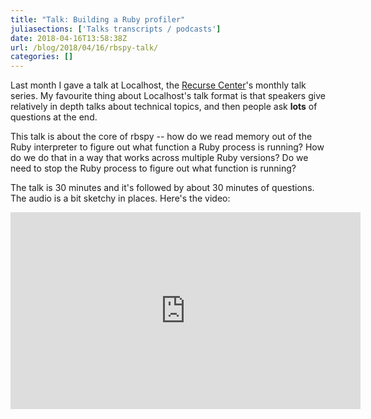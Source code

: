 ```yaml
---
title: "Talk: Building a Ruby profiler"
juliasections: ['Talks transcripts / podcasts']
date: 2018-04-16T13:58:38Z
url: /blog/2018/04/16/rbspy-talk/
categories: []
---
```



<style>

.container {
	display: flex;
    margin-bottom: 5px;
}
.slide {
	width: 50%;
}
.content {
	width: 50%;
	align-items: center;
	padding: 20px;
}

@media (max-width: 480px) { /*breakpoint*/
    .container {
        display: block;
    }
    .slide {
    	width: 100%;
    }
    .content {
    	width: 100%;
}

</style>

Last month I gave a talk at Localhost, the [Recurse Center](https://recurse.com)'s monthly talk
series. My favourite thing about Localhost's talk format is that speakers
give relatively in depth talks about technical topics, and then people ask **lots** of questions at
the end.

This talk is about the core of rbspy -- how do we read memory out of the Ruby interpreter to figure
out what function a Ruby process is running? How do we do that in a way that works across multiple
Ruby versions? Do we need to stop the Ruby process to figure out what function is running?

The talk is 30 minutes and it's followed by about 30 minutes of questions. The audio is a bit
sketchy in places. Here's the video:

<iframe width="560" height="315" src="https://www.youtube.com/embed/o6wWSPxYueU" frameborder="0" allow="autoplay; encrypted-media" allowfullscreen></iframe>
